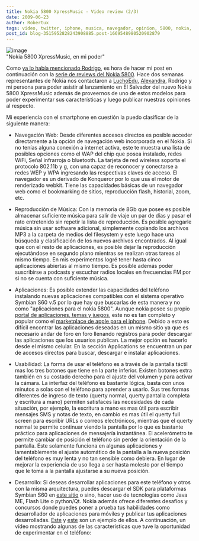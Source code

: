 ```yaml
---
title: Nokia 5800 XpressMusic - Video review (2/3)
date: 2009-06-23
author: Robertux
tags: video, twitter, iphone, musica, navegador, opinion, 5800, nokia, nokia 5800, gadget, review, herramienta
post_id: blog-3515952828243908885.post-1669548980520902879
---
```


![image](https://1.bp.blogspot.com/_jH77WNrMVRA/SkBvEN_uSoI/AAAAAAAAFuc/VsAQOsvL0gk/s400/NokiaInHand.jpg)    
"Nokia 5800 XpressMusic, en
mi poder"

Como [ya lo había mencionado Rodrigo](https://www.srbyte.com/2009/06/ganate-un-nokia-5800-xpressmusic.html), es hora de hacer mi post en continuación con la [serie de reviews del Nokia 5800](https://www.srbyte.com/2009/06/review-nokia-5800-xpressmusic-13.html). Hace dos semanas representantes de Nokia nos contactaron a [LuchoEdu](https://elgeek.info/), [Alexandra](https://dulcelimonpartido.blogspot.com/), Rodrigo y mi persona para poder asistir al lanzamiento en El Salvador del nuevo Nokia 5800 XpressMusic además de proveernos de uno de estos modelos para poder experimentar sus características y luego publicar nuestras opiniones al respecto.

Mi experiencia con el smartphone en cuestión la puedo clasificar de la siguiente manera:

- Navegación Web: Desde diferentes accesos directos es posible acceder directamente a la opción de navegación web incorporada en el Nokia. Si no tenías alguna conexión a internet activa, este te muestra una lista de posibles opciones como el WAP del chip que posea instalado, redes WiFi, Señal infrarroja o bluetooth. La tarjeta de red wireless soporta el protocolo 802.11b y g, con una capaz de reconocer y conectarse a redes WEP y WPA ingresando las respectivas claves de acceso. El navegador es un derivado de Konqueror por lo que usa el motor de renderizado webkit. Tiene las capacidades básicas de un navegador web como el bookmarking de sitios, reproducción flash, historial, zoom, etc.

- Reproducción de Música: Con la memoria de 8Gb que posee es posible almacenar suficiente música para salir de viaje un par de días y pasar el rato entretenido sin repetir la lista de reproducción. Es posible agregarle música sin usar software adicional, simplemente copiando los archivos MP3 a la carpeta de medios del filesystem y este luego hace una búsqueda y clasificación de los nuevos archivos encontrados. Al igual que con el resto de aplicaciones, es posible dejar la reproducción ejecutándose en segundo plano mientras se realizan otras tareas al mismo tiempo. En mis experimentos logré tener hasta cinco aplicaciones abiertas al mismo tiempo. Es posible además poder suscribirse a podcasts y escuchar radios locales en frecuencias FM por si no se cuenta con suficiente música.

- Aplicaciones: Es posible extender las capacidades del teléfono instalando nuevas aplicaciones compatibles con el sistema operativo Symbian S60 v.5 por lo que hay que buscarlas de esta manera y no como "aplicaciones para el nokia 5800". Aunque nokia posee su propio [portal de aplicaciones, temas y juegos](https://store.ovi.com/), este no es tan completo y popular como el [marketplace de apple para el iphone](https://www.apple.com/iphone/apps-for-iphone/). Debido a esto es difícil encontrar las aplicaciones deseadas en un mismo sitio ya que es necesario andar de foro en foro llenando registros para poder descargar las aplicaciones que los usuarios publican. La mejor opción es hacerlo desde el mismo celular. En la sección Applications se encuentran un par de accesos directos para buscar, descargar e instalar aplicaciones.

- Usabilidad: La forma de usar el teléfono es a través de la pantalla táctil mas los tres botones que tiene en la parte inferior. Existen botones extra también en su costado derecho para el ajuste del volumen y para activar la cámara. La interfaz del teléfono es bastante lógica, basta con unos minutos a solas con el teléfono para aprender a usarlo. Sus tres formas diferentes de ingreso de texto (querty normal, querty pantalla completa y escritura a mano) permiten satisfaces las necesidades de cada situación, por ejemplo, la escritura a mano es mas útil para escribir mensajes SMS y notas de texto, en cambio es mas útil el querty full screen para escribir URLs o correos electrónicos, mientras que el querty normal te permite continuar viendo la pantalla por lo que es bastante práctico para aplicaciones de mensajería instantánea. El acelerómetro te permite cambiar de posición el teléfono sin perder la orientación de la pantalla. Este solamente funciona en algunas aplicaciones y lamentablemente el ajuste automático de la pantalla a la nueva posición del teléfono es muy lenta y no tan sensible como debiera. En lugar de mejorar la experiencia de uso llega a ser hasta molesto por el tiempo que le toma a la pantalla ajustarse a su nueva posición.

- Desarrollo: Si deseas desarrollar aplicaciones para este teléfono y otros con la misma arquitectura, puedes descargar el SDK para plataformas Symbian S60 en [este sitio](https://www.forum.nokia.com/info/sw.nokia.com/id/ec866fab-4b76-49f6-b5a5-af0631419e9c/S60_All_in_One_SDKs.html) o sino, hacer uso de tecnologías como Java ME, Flash Lite o python/Qt. Nokia además ofrece diferentes desafíos y concursos donde puedes poner a prueba tus habilidades como desarrollador de aplicaciones para móviles y publicar tus aplicaciones desarrolladas. [Este](https://wiki.forum.nokia.com/index.php/Mobile_Design_Challenge_part_2) y [este](https://www.callingallinnovators.com/) son un ejemplo de ellos.
A continuación, un vídeo mostrando algunas de las características que tuve la oportunidad de experimentar en el teléfono: